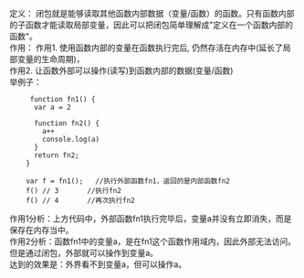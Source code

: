 
定义：
闭包就是能够读取其他函数内部数据（变量/函数）的函数。只有函数内部的子函数才能读取局部变量，因此可以把闭包简单理解成"定义在一个函数内部的函数"。        
作用：
作用1. 使用函数内部的变量在函数执行完后, 仍然存活在内存中(延长了局部变量的生命周期)，      
作用2. 让函数外部可以操作(读写)到函数内部的数据(变量/函数)        
举例子：
```    
     function fn1() {
      var a = 2

      function fn2() {
        a++
        console.log(a)
      }
      return fn2;
    }

    var f = fn1();   //执行外部函数fn1，返回的是内部函数fn2
    f() // 3       //执行fn2
    f() // 4       //再次执行fn2
```
作用1分析：上方代码中，外部函数fn1执行完毕后，变量a并没有立即消失，而是保存在内存当中。       
作用2分析：函数fn1中的变量a，是在fn1这个函数作用域内，因此外部无法访问。但是通过闭包，外部就可以操作到变量a。    
达到的效果是：外界看不到变量a，但可以操作a。

